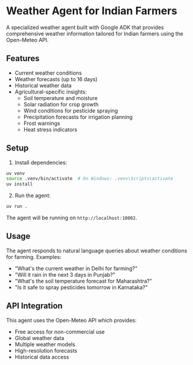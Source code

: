 # Weather Agent for Indian Farmers

A specialized weather agent built with Google ADK that provides comprehensive weather information tailored for Indian farmers using the Open-Meteo API.

## Features

- Current weather conditions
- Weather forecasts (up to 16 days)
- Historical weather data
- Agricultural-specific insights:
  - Soil temperature and moisture
  - Solar radiation for crop growth
  - Wind conditions for pesticide spraying
  - Precipitation forecasts for irrigation planning
  - Frost warnings
  - Heat stress indicators

## Setup

1. Install dependencies:
```bash
uv venv
source .venv/bin/activate  # On Windows: .venv\Scripts\activate
uv install
```

2. Run the agent:
```bash
uv run .
```

The agent will be running on `http://localhost:10002`.

## Usage

The agent responds to natural language queries about weather conditions for farming. Examples:

- "What's the current weather in Delhi for farming?"
- "Will it rain in the next 3 days in Punjab?"
- "What's the soil temperature forecast for Maharashtra?"
- "Is it safe to spray pesticides tomorrow in Karnataka?"

## API Integration

This agent uses the Open-Meteo API which provides:
- Free access for non-commercial use
- Global weather data
- Multiple weather models
- High-resolution forecasts
- Historical data access
